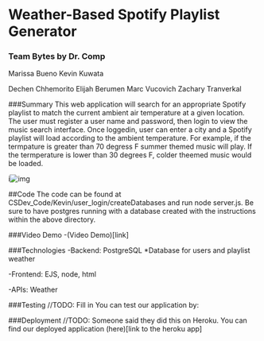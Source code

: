 # Weather-Based Spotify Playlist Generator
### Team Bytes by Dr. Comp

Marissa Bueno
Kevin Kuwata

Dechen Chhemorito
Elijah Berumen
Marc Vucovich
Zachary Tranverkal

###Summary
This web application will search for an appropriate Spotify playlist to match
the current ambient air temperature  at a given location. The user must register 
a user name and password, then login to view the music search interface. Once loggedin,
user can enter a city and a Spotify playlist will load according to the ambient
temperature. For example, if the termpature is greater than 70 degress F summer
themed music will play. If the termperature is lower than 30 degrees F, colder
theemed music would be loaded. 


i![img](CSDev_Code/blob/master/Kevin/preview.png)

##Code
The code can be found at CSDev_Code/Kevin/user_login/createDatabases
and run node server.js. Be sure to have postgres running with a database created
with the instructions within the above directory. 

###Video Demo
-(Video Demo)[link]


###Technologies
-Backend: PostgreSQL
	*Database for users and playlist weather

-Frontend: EJS, node, html

-APIs: Weather


###Testing
//TODO: Fill in
You can test our application by:


###Deployment 
//TODO: Someone said they did this on Heroku. 
You can find our deployed application (here)[link to the heroku app]



